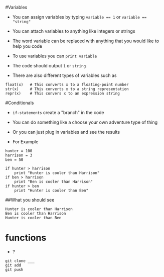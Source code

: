 #Variables
* You can assign variables by typing ```variable == 1``` or ```variable == "string"``` 
* You can attach variables to anything like integers or strings
* The word variable can be replaced with anything that you would like to help you code

* To use variables you can ```print variable```
* The code should output ```1``` or ```string```

* There are also different types of variables such as 

```
float(x)   # This converts x to a floating-point number
str(x)	   # This converts x to a string representation
repr(x)    # This convers x to an expression string
```

#Conditionals
* ```if-statements``` create a "branch" in the code
* You can do something like a choose your own adventure type of thing
* Or you can just plug in variables and see the results


* For Example 
```
hunter = 100
harrison = 3
ben = 50 

if hunter > harrison
	print "Hunter is cooler than Harrison"
if ben > harrison 
	print "Ben is cooler than Harrison"
if hunter > ben
	print "Hunter is cooler than Ben"
```

##What you should see
```
Hunter is cooler than Harrison
Ben is cooler than Harrison
Hunter is cooler than Ben
```
 

# functions
* ?


```
git clone ___
git add
git push
```